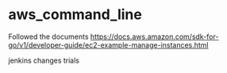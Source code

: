 # aws_command_line

Followed the documents
https://docs.aws.amazon.com/sdk-for-go/v1/developer-guide/ec2-example-manage-instances.html

jenkins changes trials
